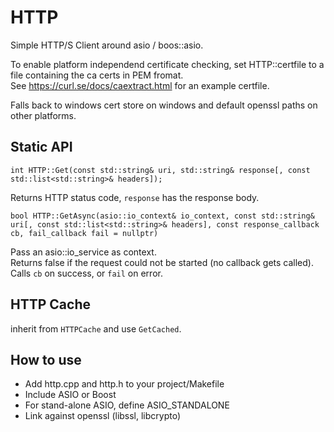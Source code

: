 # HTTP

Simple HTTP/S Client around asio / boos::asio.

To enable platform independend certificate checking, set HTTP::certfile to a
file containing the ca certs in PEM fromat.\
See https://curl.se/docs/caextract.html for an example certfile.

Falls back to windows cert store on windows and default openssl paths on other
platforms.


## Static API

`int HTTP::Get(const std::string& uri, std::string& response[, const std::list<std::string>& headers]);`

Returns HTTP status code, `response` has the response body.

`bool HTTP::GetAsync(asio::io_context& io_context, const std::string& uri[, const std::list<std::string>& headers],
                     const response_callback cb, fail_callback fail = nullptr)`

Pass an asio::io_service as context.\
Returns false if the request could not be started (no callback gets called).\
Calls `cb` on success, or `fail` on error.


## HTTP Cache

inherit from `HTTPCache` and use `GetCached`.


## How to use

* Add http.cpp and http.h to your project/Makefile
* Include ASIO or Boost
* For stand-alone ASIO, define ASIO_STANDALONE
* Link against openssl (libssl, libcrypto)

